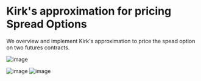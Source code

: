 # Kirk's approximation for pricing Spread Options

We overview and implement Kirk's approximation to price the spead option on two futures contracts.

![image](https://github.com/alexisdpc/Kirks-approximation/assets/124795834/6d16a2b7-5f2b-4c6d-a360-4aa8fffdcaa4)


![image](https://github.com/alexisdpc/Kirks-approximation/assets/124795834/b3cb7bf5-c07d-4fb8-a1bb-3663c9ec3a29) ![image](https://github.com/alexisdpc/Kirks-approximation/assets/124795834/0122403e-b0ed-4c65-8bf8-06799ce347d2)



